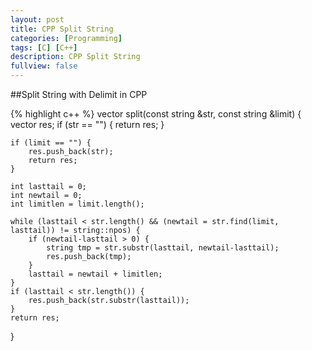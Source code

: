 ```yaml
---
layout: post
title: CPP Split String
categories: [Programming]
tags: [C] [C++]
description: CPP Split String
fullview: false
---
```

<script type="text/javascript" src="http://cdn.mathjax.org/mathjax/latest/MathJax.js?config=default"></script>

##Split String with Delimit in CPP



{% highlight c++ %}
vector<string> split(const string &str, const string &limit) {
    vector<string> res;
    if (str == "") {
        return res;
    }
    
    if (limit == "") {
        res.push_back(str);
        return res;
    }
    
    int lasttail = 0;
    int newtail = 0;
    int limitlen = limit.length();

    while (lasttail < str.length() && (newtail = str.find(limit, lasttail)) != string::npos) {
        if (newtail-lasttail > 0) {
            string tmp = str.substr(lasttail, newtail-lasttail);
            res.push_back(tmp);
        }
        lasttail = newtail + limitlen;
    }
    if (lasttail < str.length()) {
        res.push_back(str.substr(lasttail));
    }
    return res;
}

























